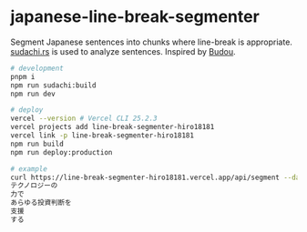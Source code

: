 # japanese-line-break-segmenter

Segment Japanese sentences into chunks where line-break is appropriate.
[sudachi.rs](https://github.com/WorksApplications/sudachi.rs) is used to analyze sentences.
Inspired by [Budou](https://github.com/google/budou).

```sh
# development
pnpm i
npm run sudachi:build
npm run dev

# deploy
vercel --version # Vercel CLI 25.2.3
vercel projects add line-break-segmenter-hiro18181
vercel link -p line-break-segmenter-hiro18181
npm run build
npm run deploy:production

# example
curl https://line-break-segmenter-hiro18181.vercel.app/api/segment --data-binary 'テクノロジーの力であらゆる投資判断を支援する' | jq -r '.text'
テクノロジーの
力で
あらゆる投資判断を
支援
する
```
